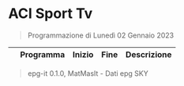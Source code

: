 # ACI Sport Tv
> Programmazione di Lunedì 02 Gennaio 2023

||Programma|Inizio|Fine|Descrizione|
|---|---|---|---|---|



 > epg-it 0.1.0, MatMasIt - Dati epg SKY